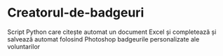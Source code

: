 # Creatorul-de-badgeuri
Script Python care citește automat un document Excel și completează și salvează automat folosind Photoshop badgeurile personalizate ale voluntarilor
